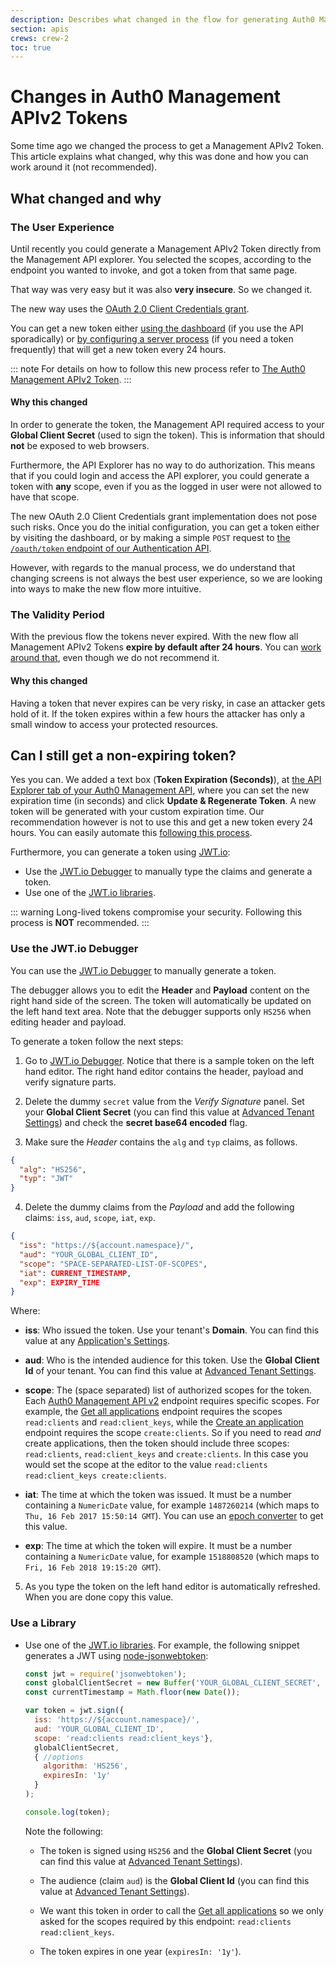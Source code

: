 ```yaml
---
description: Describes what changed in the flow for generating Auth0 Management APIv2 tokens and why.
section: apis
crews: crew-2
toc: true
---
```

# Changes in Auth0 Management APIv2 Tokens

Some time ago we changed the process to get a Management APIv2 Token. This article explains what changed, why this was done and how you can work around it (not recommended).

## What changed and why

### The User Experience

Until recently you could generate a Management APIv2 Token directly from the Management API explorer. You selected the scopes, according to the endpoint you wanted to invoke, and got a token from that same page.

That way was very easy but it was also __very insecure__. So we changed it.

The new way uses the [OAuth 2.0 Client Credentials grant](/api-auth/grant/client-credentials).

You can get a new token either [using the dashboard](/api/management/v2/tokens#get-a-token-manually) (if you use the API sporadically) or [by configuring a server process](/api/management/v2/tokens#automate-the-process) (if you need a token frequently) that will get a new token every 24 hours.

::: note
For details on how to follow this new process refer to [The Auth0 Management APIv2 Token](/api/management/v2/tokens).
:::

#### Why this changed

In order to generate the token, the Management API required access to your __Global Client Secret__ (used to sign the token). This is information that should __not__ be exposed to web browsers.

Furthermore, the API Explorer has no way to do authorization. This means that if you could login and access the API explorer, you could generate a token with __any__ scope, even if you as the logged in user were not allowed to have that scope.

The new OAuth 2.0 Client Credentials grant implementation does not pose such risks. Once you do the initial configuration, you can get a token either by visiting the dashboard, or by making a simple `POST` request to [the `/oauth/token` endpoint of our Authentication API](/api/authentication#client-credentials).

However, with regards to the manual process, we do understand that changing screens is not always the best user experience, so we are looking into ways to make the new flow more intuitive.


### The Validity Period

With the previous flow the tokens never expired. With the new flow all Management APIv2 Tokens __expire by default after 24 hours__. You can [work around that](#can-i-still-get-a-non-expiring-token-), even though we do not recommend it.

#### Why this changed

Having a token that never expires can be very risky, in case an attacker gets hold of it. If the token expires within a few hours the attacker has only a small window to access your protected resources.

## Can I still get a non-expiring token?

Yes you can. We added a text box (__Token Expiration (Seconds)__), at [the API Explorer tab of your Auth0 Management API](${manage_url}/#/apis/management/explorer), where you can set the new expiration time (in seconds) and click __Update & Regenerate Token__. A new token will be generated with your custom expiration time. Our recommendation however is not to use this and get a new token every 24 hours. You can easily automate this [following this process](/api/management/v2/tokens#1-get-a-token).

Furthermore, you can generate a token using [JWT.io](https://jwt.io/):
- Use the [JWT.io Debugger](https://jwt.io/#debugger-io) to manually type the claims and generate a token.
- Use one of the [JWT.io libraries](https://jwt.io/#libraries-io).

::: warning
Long-lived tokens compromise your security. Following this process is <strong>NOT</strong> recommended.
:::

### Use the JWT.io Debugger

You can use the [JWT.io Debugger](https://jwt.io/#debugger-io) to manually generate a token.

The debugger allows you to edit the __Header__ and __Payload__ content on the right hand side of the screen. The token will automatically be updated on the left hand text area. Note that the debugger supports only `HS256` when editing header and payload.

To generate a token follow the next steps:

1. Go to [JWT.io Debugger](https://jwt.io/#debugger-io). Notice that there is a sample token on the left hand editor. The right hand editor contains the header, payload and verify signature parts.

2. Delete the dummy `secret` value from the _Verify Signature_ panel. Set your __Global Client Secret__ (you can find this value at [Advanced Tenant Settings](${manage_url}/#/tenant/advanced)) and check the __secret base64 encoded__ flag.

3. Make sure the _Header_ contains the `alg` and `typ` claims, as follows.

  ```json
  {
    "alg": "HS256",
    "typ": "JWT"
  }
  ```
4. Delete the dummy claims from the _Payload_ and add the following claims: `iss`, `aud`, `scope`, `iat`, `exp`.

  ```json
  {
    "iss": "https://${account.namespace}/",
    "aud": "YOUR_GLOBAL_CLIENT_ID",
    "scope": "SPACE-SEPARATED-LIST-OF-SCOPES",
    "iat": CURRENT_TIMESTAMP,
    "exp": EXPIRY_TIME
  }
  ```

  Where:

  - __iss__: Who issued the token. Use your tenant's __Domain__. You can find this value at any [Application's Settings](${manage_url}/#/applications/${account.clientId}/settings).

  - __aud__: Who is the intended audience for this token. Use the __Global Client Id__ of your tenant. You can find this value at [Advanced Tenant Settings](${manage_url}/#/tenant/advanced).

  - __scope__: The (space separated) list of authorized scopes for the token. Each [Auth0 Management API v2](/api/management/v2) endpoint requires specific scopes. For example, the [Get all applications](/api/management/v2#!/Clients/get_clients) endpoint requires the scopes `read:clients` and `read:client_keys`, while the [Create an application](/api/management/v2#!/Clients/post_clients) endpoint requires the scope `create:clients`. So if you need to read _and_ create applications, then the token should include three scopes: `read:clients`, `read:client_keys` and `create:clients`. In this case you would set the scope at the editor to the value `read:clients read:client_keys create:clients`.

  - __iat__: The time at which the token was issued. It must be a number containing a `NumericDate` value, for example `1487260214` (which maps to `Thu, 16 Feb 2017 15:50:14 GMT`). You can use an [epoch converter](http://www.epochconverter.com/) to get this value.

  - __exp__: The time at which the token will expire. It must be a number containing a `NumericDate` value, for example `1518808520` (which maps to `Fri, 16 Feb 2018 19:15:20 GMT`).

5. As you type the token on the left hand editor is automatically refreshed. When you are done copy this value.

### Use a Library

- Use one of the [JWT.io libraries](https://jwt.io/#libraries-io). For example, the following snippet generates a JWT using [node-jsonwebtoken](https://github.com/auth0/node-jsonwebtoken):

  ```javascript
  const jwt = require('jsonwebtoken');
  const globalClientSecret = new Buffer('YOUR_GLOBAL_CLIENT_SECRET', 'base64');
  const currentTimestamp = Math.floor(new Date());

  var token = jwt.sign({
    iss: 'https://${account.namespace}/',
    aud: 'YOUR_GLOBAL_CLIENT_ID',
    scope: 'read:clients read:client_keys'},
    globalClientSecret,
    { //options
      algorithm: 'HS256',
      expiresIn: '1y'
    }
  );

  console.log(token);
  ```

  Note the following:

  - The token is signed using `HS256` and the __Global Client Secret__ (you can find this value at [Advanced Tenant Settings](${manage_url}/#/tenant/advanced)).

  - The audience (claim `aud`) is the __Global Client Id__ (you can find this value at [Advanced Tenant Settings](${manage_url}/#/tenant/advanced)).

  - We want this token in order to call the [Get all applications](/api/management/v2#!/Clients/get_clients) so we only asked for the scopes required by this endpoint: `read:clients read:client_keys`.

  - The token expires in one year (`expiresIn: '1y'`).
